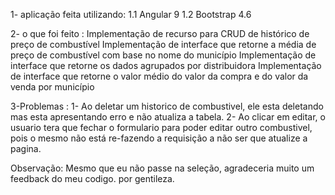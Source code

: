 1- aplicação feita utilizando:
 1.1 Angular 9
 1.2 Bootstrap 4.6

2- o que foi feito :
   Implementação de recurso para CRUD de histórico de preço de combustível
   Implementação de interface que retorne a média de preço de combustível com base no nome do município
   Implementação de interface que retorne os dados agrupados por distribuidora
   Implementação de interface que retorne o valor médio do valor da compra e do valor da venda por município

3-Problemas :
  1- Ao deletar um  historico de combustivel, ele esta deletando mas esta apresentando erro e não atualiza a tabela.
  2- Ao clicar em editar, o usuario tera que fechar o formulario para poder editar outro combustivel,
     pois o mesmo não está re-fazendo a requisição a não ser que atualize a pagina.
  


Observação: Mesmo que eu não passe na seleção, agradeceria muito um feedback do meu codigo. por gentileza.
   